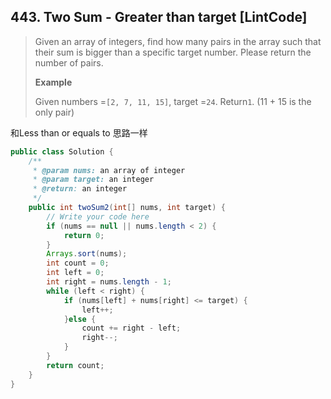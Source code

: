 ## 443. Two Sum - Greater than target \[LintCode\]

> Given an array of integers, find how many pairs in the array such that their sum is bigger than a specific target number. Please return the number of pairs.
>
> **Example**
>
> Given numbers =`[2, 7, 11, 15]`, target =`24`. Return`1`. \(11 + 15 is the only pair\)

和Less than or equals to 思路一样

```java
public class Solution {
    /**
     * @param nums: an array of integer
     * @param target: an integer
     * @return: an integer
     */
    public int twoSum2(int[] nums, int target) {
        // Write your code here
        if (nums == null || nums.length < 2) {
            return 0;
        }
        Arrays.sort(nums);
        int count = 0;
        int left = 0;
        int right = nums.length - 1;
        while (left < right) {
            if (nums[left] + nums[right] <= target) {
                left++;
            }else {
                count += right - left;
                right--;
            }
        }
        return count;
    }
}
```



